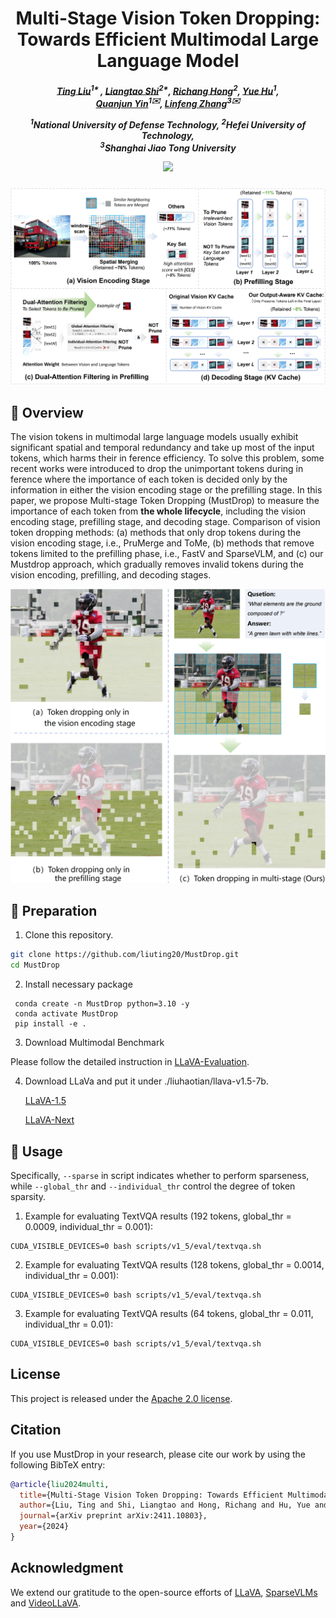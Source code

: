 <div align="center">

<h1> Multi-Stage Vision Token Dropping: Towards Efficient Multimodal Large Language Model </h1>

<h5 align="center"> 

[Ting Liu]()<sup>1* </sup>,
[Liangtao Shi]()<sup>2*</sup>,
[Richang Hong]()<sup>2</sup>,
[Yue Hu]()<sup>1</sup>,\
[Quanjun Yin]()<sup>1✉️</sup>,
[Linfeng Zhang]()<sup>3✉️</sup>

<sup>1</sup>National University of Defense Technology, <sup>2</sup>Hefei University of Technology,\
<sup>3</sup>Shanghai Jiao Tong University

<p>
<a href='https://arxiv.org/abs/2411.10803'><img src='https://img.shields.io/badge/Paper-arXiv-red'></a>

</h5>
</div>

<p align='center'>
<img src='main.png' alt='mask' width='700px'>
</p>

## 👀 Overview

The vision tokens in multimodal large language models usually exhibit significant spatial and temporal redundancy and take up most of the input tokens, which harms their in ference efficiency. To solve this problem, some recent works were introduced to drop the unimportant tokens during in ference where the importance of each token is decided only by the information in either the vision encoding stage or the prefilling stage. In this paper, we propose Multi-stage Token Dropping (MustDrop) to measure the importance of each token from **the whole lifecycle**, including the vision encoding stage, prefilling stage, and decoding stage. Comparison of vision token dropping methods: (a) methods that only drop tokens during the vision encoding stage, i.e., PruMerge and ToMe, (b) methods that remove tokens limited to the prefilling phase, i.e., FastV and SparseVLM, and (c) our Mustdrop approach, which gradually removes invalid tokens during the vision encoding, prefilling, and decoding stages.

<div align=center>
<img width="600" alt="image" src="intro.png">
</div>

## 👨 Preparation

1. Clone this repository.
```bash
git clone https://github.com/liuting20/MustDrop.git
cd MustDrop
```

2. Install necessary package
```Shell
 conda create -n MustDrop python=3.10 -y
 conda activate MustDrop
 pip install -e .
```

3. Download Multimodal Benchmark

Please follow the detailed instruction in [LLaVA-Evaluation](https://github.com/haotian-liu/LLaVA/blob/main/docs/Evaluation.md).

4. Download LLaVa and put it under ./liuhaotian/llava-v1.5-7b.

   [LLaVA-1.5](https://huggingface.co/liuhaotian/llava-v1.5-7b)

   [LLaVA-Next](https://huggingface.co/liuhaotian/llava-v1.6-vicuna-7b)


## 🎯 Usage
Specifically, `--sparse` in script indicates whether to perform sparseness, while `--global_thr` and `--individual_thr` control the degree of token sparsity.

1. Example for evaluating TextVQA results (192 tokens, global_thr = 0.0009, individual_thr = 0.001):
```Shell
CUDA_VISIBLE_DEVICES=0 bash scripts/v1_5/eval/textvqa.sh
```

2. Example for evaluating TextVQA results (128 tokens, global_thr = 0.0014, individual_thr = 0.001):
```Shell
CUDA_VISIBLE_DEVICES=0 bash scripts/v1_5/eval/textvqa.sh
```
3. Example for evaluating TextVQA results (64 tokens, global_thr = 0.011, individual_thr = 0.01):
```Shell
CUDA_VISIBLE_DEVICES=0 bash scripts/v1_5/eval/textvqa.sh
```

## License

This project is released under the [Apache 2.0 license](LICENSE).

## Citation

If you use MustDrop in your research, please cite our work by using the following BibTeX entry:
```bibtex
@article{liu2024multi,
  title={Multi-Stage Vision Token Dropping: Towards Efficient Multimodal Large Language Model},
  author={Liu, Ting and Shi, Liangtao and Hong, Richang and Hu, Yue and Yin, Quanjun and Zhang, Linfeng},
  journal={arXiv preprint arXiv:2411.10803},
  year={2024}
}

```
## Acknowledgment

We extend our gratitude to the open-source efforts of [LLaVA](https://github.com/haotian-liu/LLaVA), [SparseVLMs](https://github.com/dvlab-research/MGM) and [VideoLLaVA](https://github.com/PKU-YuanGroup/Video-LLaVA).
